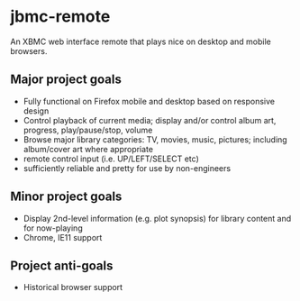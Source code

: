 jbmc-remote
===

An XBMC web interface remote that plays nice on desktop and mobile browsers.

Major project goals
---
 * Fully functional on Firefox mobile and desktop based on responsive design
 * Control playback of current media; display and/or control album art, progress, play/pause/stop, volume
 * Browse major library categories: TV, movies, music, pictures; including album/cover art where appropriate
 * remote control input (i.e. UP/LEFT/SELECT etc)
 * sufficiently reliable and pretty for use by non-engineers

Minor project goals
---
 * Display 2nd-level information (e.g. plot synopsis) for library content and for now-playing
 * Chrome, IE11 support

Project anti-goals
---
 * Historical browser support
